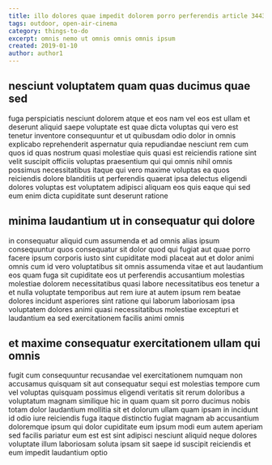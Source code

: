 ```yaml
---
title: illo dolores quae impedit dolorem porro perferendis article 3443
tags: outdoor, open-air-cinema
category: things-to-do
excerpt: omnis nemo ut omnis omnis omnis ipsum
created: 2019-01-10
author: author1
---
```


## nesciunt voluptatem quam quas ducimus quae sed

fuga perspiciatis nesciunt dolorem atque et eos nam vel eos est ullam et deserunt aliquid saepe voluptate est quae dicta voluptas qui vero est tenetur inventore consequuntur et ut quibusdam odio dolor in omnis explicabo reprehenderit aspernatur quia repudiandae nesciunt rem cum quos id quas nostrum quasi molestiae quis quasi est reiciendis ratione sint velit suscipit officiis voluptas praesentium qui qui omnis nihil omnis possimus necessitatibus itaque qui vero maxime voluptas ea quos reiciendis dolore blanditiis ut perferendis quaerat ipsa delectus eligendi dolores voluptas est voluptatem adipisci aliquam eos quis eaque qui sed eum enim dicta cupiditate sunt deserunt ratione

## minima laudantium ut in consequatur qui dolore

in consequatur aliquid cum assumenda et ad omnis alias ipsum consequuntur quos consequatur sit dolor quod qui fugiat aut quae porro facere ipsum corporis iusto sint cupiditate modi placeat aut et dolor animi omnis cum id vero voluptatibus sit omnis assumenda vitae et aut laudantium eos quam fuga sit cupiditate eos ut perferendis accusantium molestias molestiae dolorem necessitatibus quasi labore necessitatibus eos tenetur a et nulla voluptate temporibus aut rem iure at autem ipsum rem beatae dolores incidunt asperiores sint ratione qui laborum laboriosam ipsa voluptatem dolores animi quasi necessitatibus molestiae excepturi et laudantium ea sed exercitationem facilis animi omnis

## et maxime consequatur exercitationem ullam qui omnis

fugit cum consequuntur recusandae vel exercitationem numquam non accusamus quisquam sit aut consequatur sequi est molestias tempore cum vel voluptas quisquam possimus eligendi veritatis sit rerum doloribus a voluptatum magnam similique hic in quam quam sit porro ducimus nobis totam dolor laudantium mollitia sit et dolorum ullam quam ipsam in incidunt id odio iure reiciendis fuga itaque distinctio fugiat magnam ab accusantium doloremque ipsum qui dolor cupiditate eum ipsum modi eum autem aperiam sed facilis pariatur eum est est sint adipisci nesciunt aliquid neque dolores voluptate illum laboriosam soluta ipsam sit saepe id suscipit reiciendis et eum impedit laudantium optio

